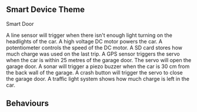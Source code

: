 <!-- # Design Document -->

## Smart Device Theme

Smart Door

A line sensor will trigger when there isn't enough light turning on the headlights of the car.
A high voltage DC motor powers the car.
A potentiometer controls the speed of the DC motor.
A SD card stores how much charge was used on the last trip.
A GPS sensor triggers the servo when the car is within 25 metres of the garage door.
The servo will open the garage door. 
A sonar will trigger a piezo buzzer when the car is 30 cm from the back wall of the garage.
A crash button will trigger the servo to close the garage door.
A traffic light system shows how much charge is left in the car.


## Behaviours
